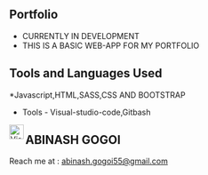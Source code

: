 ## Portfolio


* CURRENTLY IN DEVELOPMENT
* THIS IS A BASIC WEB-APP FOR MY PORTFOLIO 

## Tools and Languages Used

*Javascript,HTML,SASS,CSS AND BOOTSTRAP
* Tools - Visual-studio-code,Gitbash

<img align="left" alt="Visual Studio Code" width="26px" src="https://img.shields.io/github/license/abinashstack/Portfolio?style=for-the-badge" />



## ABINASH GOGOI

Reach me  at : abinash.gogoi55@gmail.com
